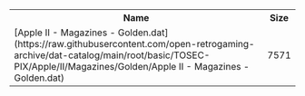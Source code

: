 <table>
<tr><th>Name</th><th>Size</th></tr>
<tr><td>
[Apple II - Magazines - Golden.dat](https://raw.githubusercontent.com/open-retrogaming-archive/dat-catalog/main/root/basic/TOSEC-PIX/Apple/II/Magazines/Golden/Apple II - Magazines - Golden.dat)
</td><td>7571</td></tr>
</table>
